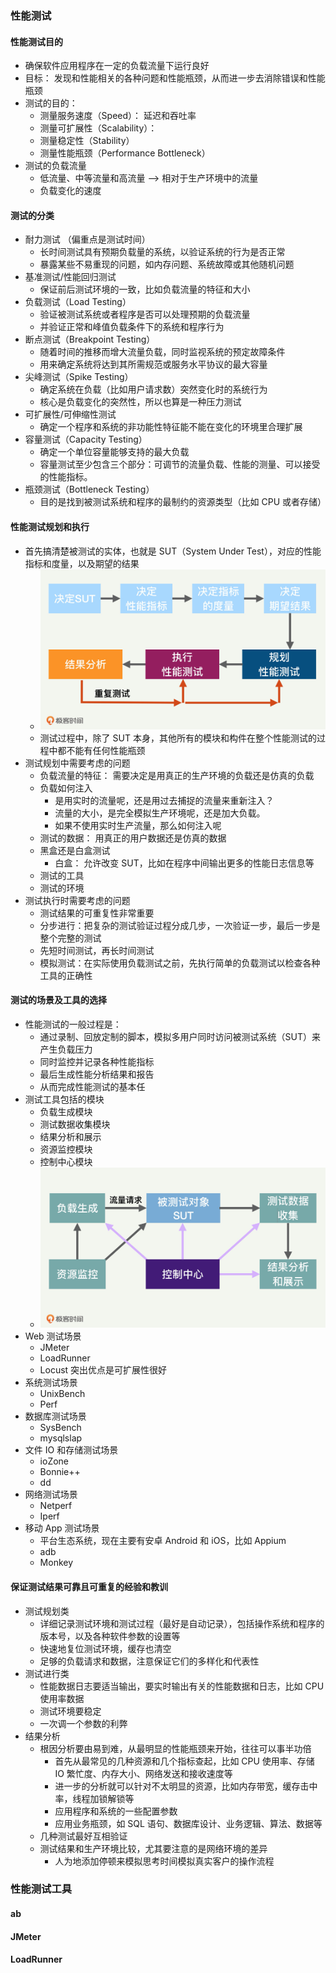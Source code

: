 ### 性能测试
#### 性能测试目的 
- 确保软件应用程序在一定的负载流量下运行良好
- 目标： 发现和性能相关的各种问题和性能瓶颈，从而进一步去消除错误和性能瓶颈
- 测试的目的：
    - 测量服务速度（Speed）： 延迟和吞吐率
    - 测量可扩展性（Scalability）： 
    - 测量稳定性（Stability）
    - 测量性能瓶颈（Performance Bottleneck）
- 测试的负载流量
    - 低流量、中等流量和高流量 --> 相对于生产环境中的流量
    - 负载变化的速度
    
#### 测试的分类
- 耐力测试 （偏重点是测试时间）    
    - 长时间测试具有预期负载量的系统，以验证系统的行为是否正常
    - 暴露某些不易重现的问题，如内存问题、系统故障或其他随机问题 
- 基准测试/性能回归测试
    - 保证前后测试环境的一致，比如负载流量的特征和大小
- 负载测试（Load Testing）
    - 验证被测试系统或者程序是否可以处理预期的负载流量
    - 并验证正常和峰值负载条件下的系统和程序行为
- 断点测试（Breakpoint Testing）
    - 随着时间的推移而增大流量负载，同时监视系统的预定故障条件
    - 用来确定系统将达到其所需规范或服务水平协议的最大容量
- 尖峰测试（Spike Testing）
    - 确定系统在负载（比如用户请求数）突然变化时的系统行为
    - 核心是负载变化的突然性，所以也算是一种压力测试
- 可扩展性/可伸缩性测试
    - 确定一个程序和系统的非功能性特征能不能在变化的环境里合理扩展
- 容量测试（Capacity Testing）
    - 确定一个单位容量能够支持的最大负载   
    - 容量测试至少包含三个部分：可调节的流量负载、性能的测量、可以接受的性能指标。
- 瓶颈测试（Bottleneck Testing）
    - 目的是找到被测试系统和程序的最制约的资源类型（比如 CPU 或者存储）

#### 性能测试规划和执行
- 首先搞清楚被测试的实体，也就是 SUT（System Under Test），对应的性能指标和度量，以及期望的结果
    - ![image](../../ref_images/20200215/72857508b6a54ce2da0467ce9249c138.png)
    - 测试过程中，除了 SUT 本身，其他所有的模块和构件在整个性能测试的过程中都不能有任何性能瓶颈
- 测试规划中需要考虑的问题
    - 负载流量的特征： 需要决定是用真正的生产环境的负载还是仿真的负载
    - 负载如何注入
        - 是用实时的流量呢，还是用过去捕捉的流量来重新注入？
        - 流量的大小，是完全模拟生产环境呢，还是加大负载。
        - 如果不使用实时生产流量，那么如何注入呢
    - 测试的数据： 用真正的用户数据还是仿真的数据
    - 黑盒还是白盒测试
        - 白盒： 允许改变 SUT，比如在程序中间输出更多的性能日志信息等
    - 测试的工具
    - 测试的环境
- 测试执行时需要考虑的问题
    - 测试结果的可重复性非常重要
    - 分步进行：把复杂的测试验证过程分成几步，一次验证一步，最后一步是整个完整的测试
    - 先短时间测试，再长时间测试
    - 模拟测试：在实际使用负载测试之前，先执行简单的负载测试以检查各种工具的正确性      

#### 测试的场景及工具的选择
-  性能测试的一般过程是：
    - 通过录制、回放定制的脚本，模拟多用户同时访问被测试系统（SUT）来产生负载压力
    - 同时监控并记录各种性能指标
    - 最后生成性能分析结果和报告
    - 从而完成性能测试的基本任
- 测试工具包括的模块
    - 负载生成模块
    - 测试数据收集模块
    - 结果分析和展示
    - 资源监控模块
    - 控制中心模块
    - ![image](../../ref_images/20200215/1c4e724cff73f9595bb63b49a5cd3a4f.png)
- Web 测试场景
    - JMeter
    - LoadRunner
    - Locust 突出优点是可扩展性很好 
- 系统测试场景
    - UnixBench
    - Perf  
- 数据库测试场景
    - SysBench
    - mysqlslap 
- 文件 IO 和存储测试场景 
    - ioZone 
    - Bonnie++
    - dd
- 网络测试场景
    - Netperf
    - Iperf 
- 移动 App 测试场景
    - 平台生态系统，现在主要有安卓 Android 和 iOS，比如 Appium  
    - adb
    - Monkey 
    
#### 保证测试结果可靠且可重复的经验和教训
- 测试规划类
    - 详细记录测试环境和测试过程（最好是自动记录），包括操作系统和程序的版本号，以及各种软件参数的设置等
    - 快速地复位测试环境，缓存也清空
    - 足够的负载请求和数据，注意保证它们的多样化和代表性
- 测试进行类
    - 性能数据日志要适当输出，要实时输出有关的性能数据和日志，比如 CPU 使用率数据
    - 测试环境要稳定
    - 一次调一个参数的利弊
- 结果分析
    - 根因分析要由易到难，从最明显的性能瓶颈来开始，往往可以事半功倍
        - 首先从最常见的几种资源和几个指标查起，比如 CPU 使用率、存储 IO 繁忙度、内存大小、网络发送和接收速度等
        - 进一步的分析就可以针对不太明显的资源，比如内存带宽，缓存击中率，线程加锁解锁等
        - 应用程序和系统的一些配置参数
        - 应用业务瓶颈，如 SQL 语句、数据库设计、业务逻辑、算法、数据等
    - 几种测试最好互相验证
    - 测试结果和生产环境比较，尤其要注意的是网络环境的差异 
        - 人为地添加停顿来模拟思考时间模拟真实客户的操作流程
 
 ### 性能测试工具
 #### ab
 #### JMeter
 #### LoadRunner